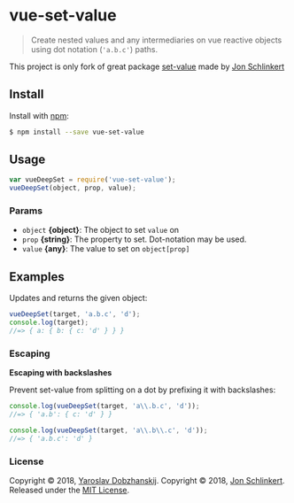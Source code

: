 # vue-set-value 

> Create nested values and any intermediaries on vue reactive objects using dot notation (`'a.b.c'`) paths.

This project is only fork of great package [set-value](https://github.com/jonschlinkert/set-value) made by [Jon Schlinkert](https://github.com/jonschlinkert)

## Install

Install with [npm](https://www.npmjs.com/):

```sh
$ npm install --save vue-set-value
```

## Usage

```js
var vueDeepSet = require('vue-set-value');
vueDeepSet(object, prop, value);
```

### Params

* `object` **{object}**: The object to set `value` on
* `prop` **{string}**: The property to set. Dot-notation may be used.
* `value` **{any}**: The value to set on `object[prop]`

## Examples

Updates and returns the given object:

```js
vueDeepSet(target, 'a.b.c', 'd');
console.log(target);
//=> { a: { b: { c: 'd' } } }
```

### Escaping

**Escaping with backslashes**

Prevent set-value from splitting on a dot by prefixing it with backslashes:

```js
console.log(vueDeepSet(target, 'a\\.b.c', 'd'));
//=> { 'a.b': { c: 'd' } }

console.log(vueDeepSet(target, 'a\\.b\\.c', 'd'));
//=> { 'a.b.c': 'd' }
```

### License

Copyright © 2018, [Yaroslav Dobzhanskij](https://github.com/yarsky-tgz).
Copyright © 2018, [Jon Schlinkert](https://github.com/jonschlinkert).
Released under the [MIT License](LICENSE).
